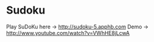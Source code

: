 Sudoku
======

Play SuDoKu here -> http://sudoku-5.apphb.com 
 Demo -> http://www.youtube.com/watch?v=VWhHE8jLcwA
